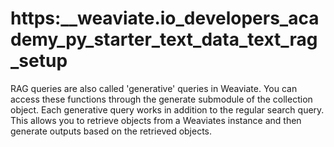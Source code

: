 # https:\_\_weaviate.io_developers_academy_py_starter_text_data_text_rag_setup

RAG queries are also called 'generative' queries in Weaviate. You can access these functions through the generate submodule of the collection object. Each generative query works in addition to the regular search query. This allows you to retrieve objects from a Weaviates instance and then generate outputs based on the retrieved objects.

